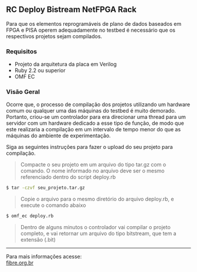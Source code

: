 ## RC Deploy Bistream NetFPGA Rack


Para que os elementos reprogramáveis de plano de dados baseados em FPGA e PISA operem adequadamente no testbed é necessário que os respectivos projetos sejam compilados. 


### Requisitos

* Projeto da arquitetura da placa em Verilog
* Ruby 2.2 ou superior
* OMF EC

### Visão Geral 

Ocorre que, o processo de compilação dos projetos utilizando um hardware comum ou qualquer uma das máquinas do testbed é muito demorado. Portanto, criou-se um controlador para era direcionar uma thread para um servidor com um  hardware dedicado a esse tipo de função, de modo que este realizaria a compilação em um intervalo de tempo menor do que as máquinas do ambiente de experimentação.

Siga as seguintes instruções para fazer o upload do seu projeto para compilação.

> Compacte o seu projeto em um arquivo do tipo tar.gz com o comando. O nome informado no arquivo deve ser o mesmo referenciado dentro do script deploy.rb

```bash
$ tar -czvf seu_projeto.tar.gz
```
> Copie o arquivo para o mesmo diretório do arquivo deploy.rb, e execute o comando abaixo

```bash
$ omf_ec deploy.rb
```
> Dentro de alguns minutos o controlador vai compilar o projeto completo, e vai retornar um arquivo do tipo bitstream, que tem a extensão (.bit)

---


Para mais informações acesse: <br>
[fibre.org.br](https://fibre.org.br/)
